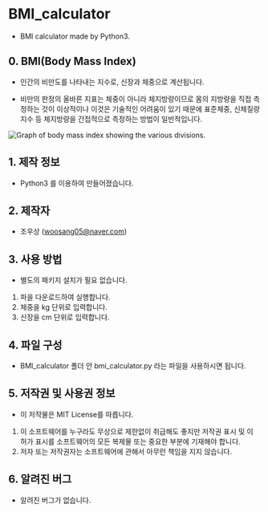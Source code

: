 # BMI_calculator
- BMI calculator made by Python3.

## 0. BMI(Body Mass Index)
- 인간의 비만도를 나타내는 지수로, 신장과 체중으로 계산됩니다. 

- 비만의 판정의 올바른 지표는 체중이 아니라 체지방량이므로 몸의 지방량을 직접 측정하는 것이 이상적이나 이것은 기술적인 어려움이 있기 때문에 표준체중, 신체질량지수 등 체지방량을 간접적으로 측정하는 방법이 일반적입니다.

![Graph of body mass index showing the various divisions.](https://upload.wikimedia.org/wikipedia/commons/thumb/e/e9/Body_mass_index_chart.svg/1024px-Body_mass_index_chart.svg.png)

## 1. 제작 정보
- Python3 를 이용하여 만들어졌습니다. 

## 2. 제작자
- 조우상 (woosang05@naver.com)

## 3. 사용 방법
- 별도의 패키지 설치가 필요 없습니다. 

1. 파을 다운로드하여 실행합니다.
2. 체중을 kg 단위로 입력합니다.
3. 신장을 cm 단위로 입력합니다. 


## 4. 파일 구성
- BMI_calculator 폴더 안 bmi_calculator.py 라는 파일을 사용하시면 됩니다. 

## 5. 저작권 및 사용권 정보
- 이 저작물은 MIT License를 따릅니다.     
1. 이 소프트웨어를 누구라도 무상으로 제한없이 취급해도 좋지만 저작권 표시 및 이 허가 표시를 소프트웨어의 모든 복제물 또는 중요한 부분에 기재해야 합니다. 
2. 저자 또는 저작권자는 소프트웨어에 관해서 아무런 책임을 지지 않습니다.

## 6. 알려진 버그
- 알려진 버그가 없습니다.
